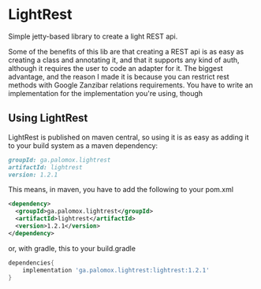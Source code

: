 # LightRest

Simple jetty-based library to create a light REST api.

Some of the benefits of this lib are that creating a REST api is as easy as creating a class and annotating it, and that it supports any kind of auth, although it requires the user to code an adapter for it. The biggest advantage, and the reason I made it is because you can restrict rest methods with Google Zanzibar relations requirements. You have to write an implementation for the implementation you're using, though

## Using LightRest

LightRest is published on maven central, so using it is as easy as adding it to your build system as a maven dependency:

```md
groupId: ga.palomox.lightrest
artifactId: lightrest
version: 1.2.1
```

This means, in maven, you have to add the following to your pom.xml

```xml
<dependency>
  <groupId>ga.palomox.lightrest</groupId>
  <artifactId>lightrest</artifactId>
  <version>1.2.1</version>
</dependency>
```

or, with gradle, this to your build.gradle

```groovy
dependencies{
	implementation 'ga.palomox.lightrest:lightrest:1.2.1'
}
```
